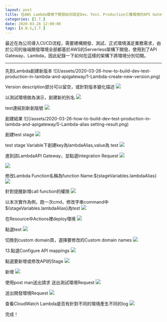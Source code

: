 ```yaml
---
layout: post
title: 在AWS Lambda環境下開發如何設定Dev、Test、Production三種環境的API Gateway
categories: [I.T.]
date: 2020-03-26 12:00:00
tags: [A.W.S,I.T.]
---
```

最近在為公司導入CI/CD流程，需要建構開發、測試、正式環境滿足業務需求，由於公司的後端開發環境全部都基於AWS的Serverless架構下開發，使用到了API Gateway、Lambda，因此紀錄一下如何在這樣的架構下將環境分別切開。

<!--more-->
<hr>
先到Lambda創建新版本
![](/assets/2020-03-26-how-to-build-dev-test-production-in-lambda-and-apigateway/1-Lambda-create-new-version.png)

Version description部分可以留空，或針對版本變化描述
![](/assets/2020-03-26-how-to-build-dev-test-production-in-lambda-and-apigateway/2-Lambda-create-new-version-setting.png)

以測試環境做為演示，創建新的別名
![](/assets/2020-03-26-how-to-build-dev-test-production-in-lambda-and-apigateway/3-Lambda-create-new-alias.png)

test連結到新創版號
![](/assets/2020-03-26-how-to-build-dev-test-production-in-lambda-and-apigateway/4-Lambda-create-new-alias-setting.png)

創建結果
![](/assets/2020-03-26-how-to-build-dev-test-production-in-lambda-and-apigateway/5-Lambda-alias setting-result.png)

創建test stage
![](/assets/2020-03-26-how-to-build-dev-test-production-in-lambda-and-apigateway/7-APIGateway-create-new-stage.png)

test stage Variable下創建key為lambdaAlias,value為 test
![](/assets/2020-03-26-how-to-build-dev-test-production-in-lambda-and-apigateway/8-APIGateway-stageVariable-setting.png)

進到該LambdaAPI Gateway，並點選Integration Request
![](/assets/2020-03-26-how-to-build-dev-test-production-in-lambda-and-apigateway/6-APIGateway-page.png)

![](/assets/2020-03-26-how-to-build-dev-test-production-in-lambda-and-apigateway/9-APIGateway-IR-Page.png)

修改Lambda Function名稱為function Name:${stageVariables.lambdaAlias}
![](/assets/2020-03-26-how-to-build-dev-test-production-in-lambda-and-apigateway/10-APIGateway-IR-Page-setting.png)

針對提醒新增call function的權限
![](/assets/2020-03-26-how-to-build-dev-test-production-in-lambda-and-apigateway/11-APIGateway-IR-Page-setting-alert.png)

以本次實作為例，跑一次cmd，修改字串command中${stageVariables.lambdaAlias}為test
![](/assets/2020-03-26-how-to-build-dev-test-production-in-lambda-and-apigateway/12-APIGateway-run-cmd.png)

在Resource中Actions裡deploy環境
![](/assets/2020-03-26-how-to-build-dev-test-production-in-lambda-and-apigateway/13-APIGateway-resource-actions-deploy.png)

點選test
![](/assets/2020-03-26-how-to-build-dev-test-production-in-lambda-and-apigateway/14-APIGateway-deploy-stage-setting.png)

切換到custom domain頁，選擇要修改的Custom domain names
![](/assets/2020-03-26-how-to-build-dev-test-production-in-lambda-and-apigateway/15-APIGateway-Custom-domain-page.png)

13.點選Configure API mappings
![](/assets/2020-03-26-how-to-build-dev-test-production-in-lambda-and-apigateway/16-APIGateway-Configure-API-Mapping.png)

點選要新增或修改API的Stage
![](/assets/2020-03-26-how-to-build-dev-test-production-in-lambda-and-apigateway/17-APIGateway-add-API-Mapping.png)

新增
![](/assets/2020-03-26-how-to-build-dev-test-production-in-lambda-and-apigateway/18-APIGateway-add-API-Mapping-setting.png)

使用post man送出請求
送出測試環境Request
![](/assets/2020-03-26-how-to-build-dev-test-production-in-lambda-and-apigateway/19-postman-test.png)

送出開發環境Request
![](/assets/2020-03-26-how-to-build-dev-test-production-in-lambda-and-apigateway/20-postman-dev.png)

查看CloudWatch Lambda是否有針對不同的環境產生不同的log
![](/assets/2020-03-26-how-to-build-dev-test-production-in-lambda-and-apigateway/21-cloudwatch-diff.png)

完成！
